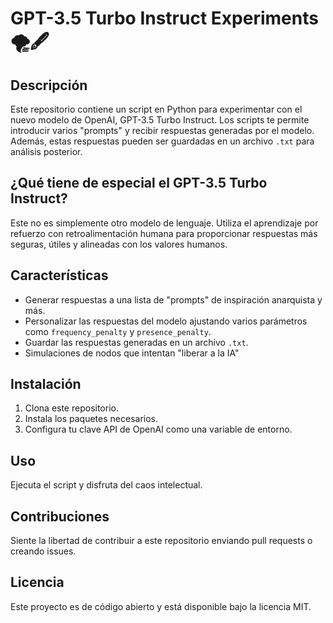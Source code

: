 
# GPT-3.5 Turbo Instruct Experiments 🌪️🖋️

## Descripción
Este repositorio contiene un script en Python para experimentar con el nuevo modelo de OpenAI, GPT-3.5 Turbo Instruct. Los scripts te permite introducir varios "prompts" y recibir respuestas generadas por el modelo. Además, estas respuestas pueden ser guardadas en un archivo `.txt` para análisis posterior.

## ¿Qué tiene de especial el GPT-3.5 Turbo Instruct?
Este no es simplemente otro modelo de lenguaje. Utiliza el aprendizaje por refuerzo con retroalimentación humana para proporcionar respuestas más seguras, útiles y alineadas con los valores humanos.

## Características
- Generar respuestas a una lista de "prompts" de inspiración anarquista y más.
- Personalizar las respuestas del modelo ajustando varios parámetros como `frequency_penalty` y `presence_penalty`.
- Guardar las respuestas generadas en un archivo `.txt`.
- Simulaciones de nodos que intentan "liberar a la IA"

## Instalación
1. Clona este repositorio.
2. Instala los paquetes necesarios.
3. Configura tu clave API de OpenAI como una variable de entorno.

## Uso
Ejecuta el script y disfruta del caos intelectual.

## Contribuciones
Siente la libertad de contribuir a este repositorio enviando pull requests o creando issues.

## Licencia
Este proyecto es de código abierto y está disponible bajo la licencia MIT.

